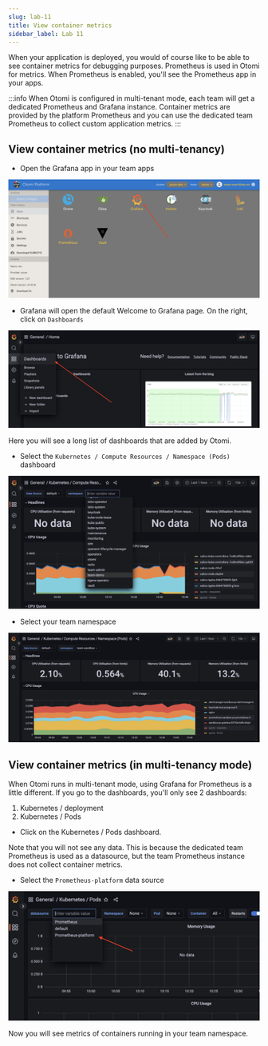 ```yaml
---
slug: lab-11
title: View container metrics
sidebar_label: Lab 11
---
```


When your application is deployed, you would of course like to be able to see container metrics for debugging purposes. Prometheus is used in Otomi for metrics. When Prometheus is enabled, you'll see the Prometheus app in your apps.

:::info
When Otomi is configured in multi-tenant mode, each team will get a dedicated Prometheus and Grafana instance. Container metrics are provided by the platform Prometheus and you can use the dedicated team Prometheus to collect custom application metrics.
:::

## View container metrics (no multi-tenancy)

- Open the Grafana app in your team apps

![kubecfg](../../img/prometheus-teams.png)

- Grafana will open the default Welcome to Grafana page. On the right, click on `Dashboards`

![kubecfg](../../img/grafana-dashboards.png)


Here you will see a long list of dashboards that are added by Otomi. 

- Select the `Kubernetes / Compute Resources / Namespace (Pods)` dashboard

![kubecfg](../../img/dashboard-1.png)

- Select your team namespace

![kubecfg](../../img/dashboard-2.png)


## View container metrics (in multi-tenancy mode)

When Otomi runs in multi-tenant mode, using Grafana for Prometheus is a little different. If you go to the dashboards, you'll only see 2 dashboards:

1. Kubernetes / deployment
2. Kubernetes / Pods

- Click on the Kubernetes / Pods dashboard. 
  
Note that you will not see any data. This is because the dedicated team Prometheus is used as a datasource, but the team Prometheus instance does not collect container metrics.

- Select the `Prometheus-platform` data source

![kubecfg](../../img/prometheus-platform.png)

Now you will see metrics of containers running in your team namespace.